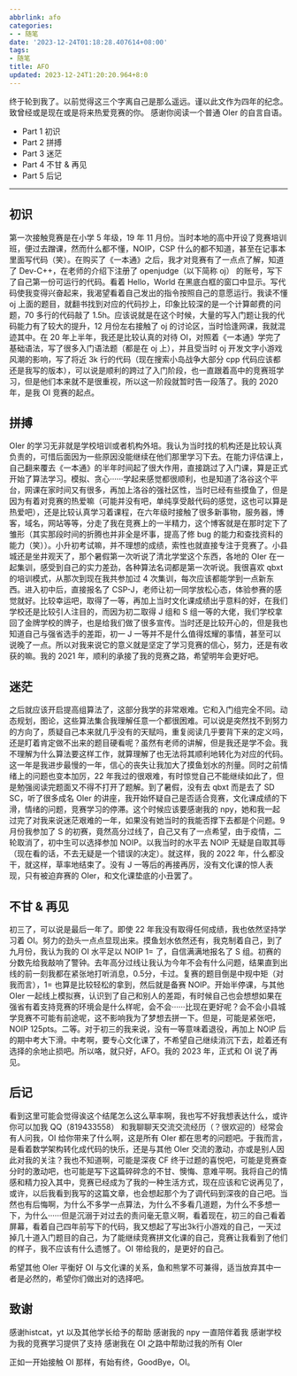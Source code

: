 ```yaml
---
abbrlink: afo
categories:
- - 随笔
date: '2023-12-24T01:18:28.407614+08:00'
tags:
- 随笔
title: AFO
updated: 2023-12-24T1:20:20.964+8:0
---
```

终于轮到我了。以前觉得这三个字离自己是那么遥远。谨以此文作为四年的纪念。致曾经或是现在或是将来热爱竞赛的你。
感谢你阅读一个普通 OIer 的自言自语。

+ Part 1 初识
+ Part 2 拼搏
+ Part 3 迷茫
+ Part 4 不甘 & 再见
+ Part 5 后记

---

## 初识

第一次接触竞赛是在小学 5 年级，19 年 11 月份。当时本地的高中开设了竞赛培训班，便过去蹭课，然而什么都不懂，NOIP，CSP 什么的都不知道，甚至在记事本里面写代码（笑）。在购买了《一本通》之后，我才对竞赛有了一点点了解，知道了 Dev-C++，在老师的介绍下注册了 openjudge（以下简称 oj） 的账号，写下了自己第一份可运行的代码。看着 Hello，World 在黑底白框的窗口中显示。写代码使我变得兴奋起来，我渴望看着自己发出的指令按照自己的意愿运行。我读不懂 oj 上面的题目，就翻书找到对应的代码抄上，印象比较深的是一个计算邮费的问题，70 多行的代码敲了 1.5h。应该说就是在这个时候，大量的写入门题让我的代码能力有了较大的提升，12 月份左右接触了 oj 的讨论区，当时恰逢网课，我就混迹其中。在 20 年上半年，我还是比较认真的对待 OI，对照着《一本通》学完了基础语法，写了很多入门语法题（都是在 oj 上），并且受当时 oj 开发文字小游戏风潮的影响，写了将近 3k 行的代码（现在搜索小岛战争大部分 cpp 代码应该都还是我写的版本），可以说是顺利的跨过了入门阶段，也一直跟着高中的竞赛班学习，但是他们本来就不是很重视，所以这一阶段就暂时告一段落了。我的 2020 年，是我 OI 竞赛的起点。

## 拼搏

OIer 的学习无非就是学校培训或者机构外培。我认为当时找的机构还是比较认真负责的，可惜后面因为一些原因没能继续在他们那里学习下去。在能力评估课上，自己翻来覆去《一本通》的半年时间起了很大作用，直接跳过了入门课，算是正式开始了算法学习。模拟、贪心······学起来感觉都很顺利，也是知道了洛谷这个平台，网课在家时间又有很多，再加上洛谷的强社区性，当时已经有些摸鱼了，但是因为有着对竞赛的热爱嘛（可能并没有吧，单纯享受敲代码的感觉，这也可以算是热爱吧），还是比较认真学习着课程，在六年级时接触了很多新事物，服务器，博客，域名，网站等等，分走了我在竞赛上的一半精力，这个博客就是在那时定下了雏形（其实那段时间的折腾也并非全是坏事，提高了修 bug 的能力和查找资料的能力（笑））。小升初考试嘛，并不理想的成绩，索性也就直接专注于竞赛了。小县城还是坐井观天了，那个暑假第一次听说了清北学堂这个东西，各地的 OIer 在一起集训，感受到自己的实力差劲，各种算法名词都是第一次听说。我很喜欢 qbxt 的培训模式，从那次到现在我共参加过 4 次集训，每次应该都能学到一点新东西。进入初中后，直接报名了 CSP-J，老师让初一同学放松心态，体验参赛的感觉就好。比较幸运吧，取得了一等，再加上当时文化课成绩出乎意料的好，在我们学校还是比较引人注目的，而因为初二取得 J 组和 S 组一等的大佬，我们学校拿回了金牌学校的牌子，也是给我们做了很多宣传。当时还是比较开心的，但是我也知道自己与强省选手的差距，初一 J 一等并不是什么值得炫耀的事情，甚至可以说晚了一点。所以对我来说它的意义就是坚定了学习竞赛的信心，努力，还是有收获的嘛。我的 2021 年，顺利的承接了我的竞赛之路，希望明年会更好吧。

## 迷茫

之后就应该开启提高组算法了，这部分我学的非常艰难。它和入门组完全不同。动态规划，图论，这些算法集合我理解任意一个都很困难。可以说是突然找不到努力的方向了，质疑自己本来就几乎没有的天赋吗，重复阅读几乎要背下来的定义吗，还是盯着肯定做不出来的题目硬看呢？虽然有老师的讲解，但是我还是学不会。我不理解为什么算法要这样工作，就算理解了也无法将其顺利地转化为对应的代码。这一年是我进步最慢的一年，信心的丧失让我加大了摸鱼划水的剂量。同时之前情绪上的问题也变本加厉，22 年我过的很艰难，有时惊觉自己不能继续如此了，但是勉强阅读完题面又不得不打开了题解。到了暑假，没有去 qbxt 而是去了 SD SC，听了很多成名 OIer 的讲座，我开始怀疑自己是否适合竞赛，文化课成绩的下滑，情绪的问题，竞赛学习的停滞。这个时候应该要感谢我的 npy，她和我一起过完了对我来说迷茫艰难的一年，如果没有她当时的我能否撑下去都是个问题。9 月份我参加了 S 的初赛，竟然高分过线了，自己又有了一点希望，由于疫情，二轮取消了，初中生可以选择参加 NOIP。以我当时的水平去 NOIP 无疑是自取其辱（现在看的话，不去无疑是一个错误的决定）。就这样，我的 2022 年，什么都没干，就这样，草率地结束了。没有 J 一等后的再接再厉，没有文化课的惊人表现，只有被迫弃赛的 OIer，和文化课垫底的小丑罢了。

## 不甘 & 再见

初三了，可以说是最后一年了。即使 22 年我没有取得任何成绩，我也依然坚持学习着 OI。努力的劲头一点点显现出来。摸鱼划水依然还有，我克制着自己，到了九月份，我认为我的 OI 水平足以 NOIP 1= 了，自信满满地报名了 S 组。初赛的分数先给我敲响了警钟。去年高分过线让我认为今年不会有什么问题，结果直到出线的前一刻我都在紧张地打听消息，0.5分，卡过。复赛的题目倒是中规中矩（对我而言），1= 也算是比较轻松的拿到，然后就是备赛 NOIP。开始半停课，与其他 OIer 一起线上模拟赛，认识到了自己和别人的差距，有时候自己也会想想如果在强省有着支持竞赛的环境会是什么样呢，会不会······比现在更好呢？会不会小县城学竞赛不可能有前途呢，这不影响我为了梦想去拼一下。但是，可能是紧张吧，NOIP 125pts。二等。对于初三的我来说，没有一等意味着退役，再加上 NOIP 后的期中考大下滑。中考啊，要专心文化课了，不希望自己继续消沉下去，趁着还有选择的余地止损吧。所以咯，就只好，AFO。我的 2023 年，正式和 OI 说了再见。

## 后记

看到这里可能会觉得诶这个结尾怎么这么草率啊，我也写不好我想表达什么，或许你可以加我 QQ（819433558） 和我聊聊天交流交流经历（？很欢迎的）经常会有人问我，OI 给你带来了什么啊，这是所有 OIer 都在思考的问题吧。于我而言，是看着数学架构转化成代码的快乐，还是与其他 OIer 交流的激动，亦或是别人因此对我的关注？我也不知道啊，可能是深夜 CF 终于过题的喜悦吧，可能是竞赛查分时的激动吧，也可能是写下这篇碎碎念的不甘、懊悔、意难平啊。我将自己的情感和精力投入其中，竞赛已经成为了我的一种生活方式，现在应该和它说再见了，或许，以后我看到我写的这篇文章，也会想起那个为了调代码到深夜的自己吧。当然也有后悔啊，为什么不多学一点算法，为什么不多看几道题，为什么不多想一下，为什么······但是沉溺于对过去的责问毫无意义啊，看着现在，初三的自己看着屏幕，看着自己四年前写下的代码，我又想起了写出3k行小游戏的自己，一天过掉几十道入门题目的自己，为了能继续竞赛拼文化课的自己，竞赛让我看到了他们的样子，我不应该有什么遗憾了。OI 带给我的，是更好的自己。

希望其他 OIer 平衡好 OI 与文化课的关系，鱼和熊掌不可兼得，适当放弃其中一者是必然的，希望你们做出对的选择吧。

## 致谢

感谢histcat，yt 以及其他学长给予的帮助
感谢我的 npy 一直陪伴着我
感谢学校为我的竞赛学习提供了支持
感谢我在 OI 之路中帮助过我的所有 OIer

正如一开始接触 OI 那样，有始有终，GoodBye，OI。
